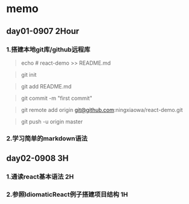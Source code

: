 # memo
## day01-0907 2Hour
### 1.搭建本地git库/github远程库

> echo # react-demo >> README.md

> git init

> git add README.md

> git commit -m "first commit"

> git remote add origin git@github.com:ningxiaowa/react-demo.git

> git push -u origin master

### 2.学习简单的markdown语法

## day02-0908 3H
### 1.通读react基本语法 2H
### 2.参照IdiomaticReact例子搭建项目结构 1H
